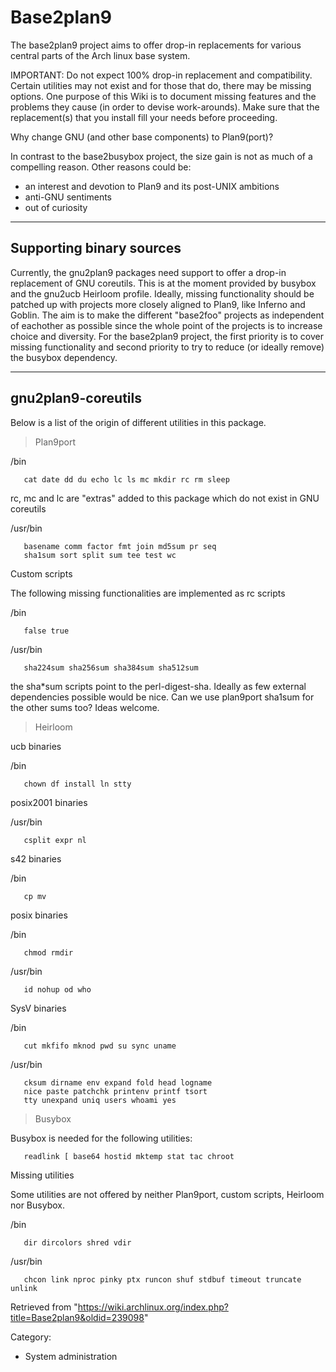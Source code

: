 Base2plan9
==========

The base2plan9 project aims to offer drop-in replacements for various
central parts of the Arch linux base system.

IMPORTANT: Do not expect 100% drop-in replacement and compatibility.
Certain utilities may not exist and for those that do, there may be
missing options. One purpose of this Wiki is to document missing
features and the problems they cause (in order to devise work-arounds).
Make sure that the replacement(s) that you install fill your needs
before proceeding.

Why change GNU (and other base components) to Plan9(port)?

In contrast to the base2busybox project, the size gain is not as much of
a compelling reason. Other reasons could be:

-   an interest and devotion to Plan9 and its post-UNIX ambitions
-   anti-GNU sentiments
-   out of curiosity

* * * * *

Supporting binary sources
-------------------------

Currently, the gnu2plan9 packages need support to offer a drop-in
replacement of GNU coreutils. This is at the moment provided by busybox
and the gnu2ucb Heirloom profile. Ideally, missing functionality should
be patched up with projects more closely aligned to Plan9, like Inferno
and Goblin. The aim is to make the different "base2foo" projects as
independent of eachother as possible since the whole point of the
projects is to increase choice and diversity. For the base2plan9
project, the first priority is to cover missing functionality and second
priority to try to reduce (or ideally remove) the busybox dependency.

* * * * *

gnu2plan9-coreutils
-------------------

Below is a list of the origin of different utilities in this package.

> Plan9port

/bin

       cat date dd du echo lc ls mc mkdir rc rm sleep

rc, mc and lc are "extras" added to this package which do not exist in
GNU coreutils

/usr/bin

       basename comm factor fmt join md5sum pr seq
       sha1sum sort split sum tee test wc

Custom scripts

The following missing functionalities are implemented as rc scripts

/bin

       false true

/usr/bin

       sha224sum sha256sum sha384sum sha512sum

the sha*sum scripts point to the perl-digest-sha. Ideally as few
external dependencies possible would be nice. Can we use plan9port
sha1sum for the other sums too? Ideas welcome.

> Heirloom

ucb binaries

/bin

       chown df install ln stty

posix2001 binaries

/usr/bin

       csplit expr nl 

s42 binaries

/bin

       cp mv

posix binaries

/bin

       chmod rmdir

/usr/bin

       id nohup od who

SysV binaries

/bin

       cut mkfifo mknod pwd su sync uname 

/usr/bin

       cksum dirname env expand fold head logname
       nice paste patchchk printenv printf tsort
       tty unexpand uniq users whoami yes

> Busybox

Busybox is needed for the following utilities:

       readlink [ base64 hostid mktemp stat tac chroot

Missing utilities

Some utilities are not offered by neither Plan9port, custom scripts,
Heirloom nor Busybox.

/bin

       dir dircolors shred vdir 

/usr/bin

       chcon link nproc pinky ptx runcon shuf stdbuf timeout truncate unlink

Retrieved from
"https://wiki.archlinux.org/index.php?title=Base2plan9&oldid=239098"

Category:

-   System administration
